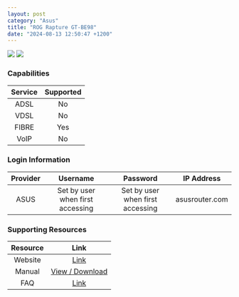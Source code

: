 ```yaml
---
layout: post
category: "Asus"
title: "ROG Rapture GT-BE98"
date: "2024-08-13 12:50:47 +1200"
---
```

<img src="https://www.pbtech.co.nz/imgprod/N/E/NETAS4798__1.jpg?h=4006592598" class="modem_image">
<img src="https://www.pbtech.co.nz/imgprod/N/E/NETAS4798__3.jpg?h=12689786" class="modem_image">

### Capabilities

| Service | Supported |
| :-: | :-: |
| ADSL | No |
| VDSL | No |
| FIBRE | Yes |
| VoIP | No |

### Login Information

| Provider | Username | Password | IP Address |
| :-: | :-: | :-: | :-: |
| ASUS | Set by user when first accessing | Set by user when first accessing | asusrouter.com |

### Supporting Resources

| Resource | Link |
| :-: | :-: |
| Website | [Link](https://rog.asus.com/nz/networking/rog-rapture-gt-be98-model/) |
| Manual | [View / Download](https://dlcdnets.asus.com/pub/ASUS/wireless/GT-BE98/E23335_GT-BE98_UM_WEB.pdf?model=GT-BE98) |
| FAQ | [Link](https://rog.asus.com/nz/networking/rog-rapture-gt-be98-model/helpdesk_knowledge/) |
